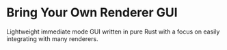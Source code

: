 # Bring Your Own Renderer GUI

Lightweight immediate mode GUI written in pure Rust with a focus on easily integrating with many renderers.
